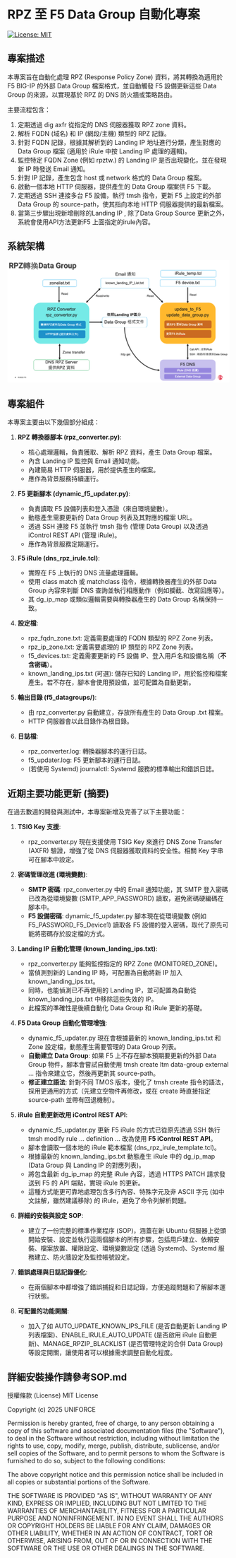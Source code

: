 # RPZ 至 F5 Data Group 自動化專案

[![License: MIT](https://img.shields.io/badge/License-MIT-yellow.svg)](https://opensource.org/licenses/MIT)


## 專案描述

本專案旨在自動化處理 RPZ (Response Policy Zone) 資料，將其轉換為適用於 F5 BIG-IP 的外部 Data Group 檔案格式，並自動觸發 F5 設備更新這些 Data Group 的來源，以實現基於 RPZ 的 DNS 防火牆或策略路由。

主要流程包含：

1. 定期透過 dig axfr 從指定的 DNS 伺服器獲取 RPZ zone 資料。
2. 解析 FQDN (域名) 和 IP (網段/主機) 類型的 RPZ 記錄。
3. 針對 FQDN 記錄，根據其解析到的 Landing IP 地址進行分類，產生對應的 Data Group 檔案 (適用於 iRule 中按 Landing IP 處理的邏輯)。
4. 監控特定 FQDN Zone (例如 rpztw.) 的 Landing IP 是否出現變化，並在發現新 IP 時發送 Email 通知。
5. 針對 IP 記錄，產生包含 host 或 network 格式的 Data Group 檔案。
6. 啟動一個本地 HTTP 伺服器，提供產生的 Data Group 檔案供 F5 下載。
7. 定期透過 SSH 連接多台 F5 設備，執行 tmsh 指令，更新 F5 上設定的外部 Data Group 的 source-path，使其指向本地 HTTP 伺服器提供的最新檔案。
8. 當第三步驟出現新增刪除的Landing IP , 除了Data Group Source 更新之外，系統會使用API方法更新F5 上面指定的irule內容。

## 系統架構

![RPZ to F5 DataGroup Automation Flow](APP_Flow_v1.png)

## 專案組件

本專案主要由以下幾個部分組成：

1. **RPZ 轉換器腳本 (rpz_converter.py)**:
   - 核心處理邏輯，負責獲取、解析 RPZ 資料，產生 Data Group 檔案。
   - 內含 Landing IP 監控與 Email 通知功能。
   - 內建簡易 HTTP 伺服器，用於提供產生的檔案。
   - 應作為背景服務持續運行。

2. **F5 更新腳本 (dynamic_f5_updater.py)**:
   - 負責讀取 F5 設備列表和登入憑證（來自環境變數）。
   - 動態產生需要更新的 Data Group 列表及其對應的檔案 URL。
   - 透過 SSH 連接 F5 並執行 tmsh 指令 (管理 Data Group) 以及透過 iControl REST API (管理 iRule)。
   - 應作為背景服務定期運行。

3. **F5 iRule (dns_rpz_irule.tcl)**:
   - 實際在 F5 上執行的 DNS 流量處理邏輯。
   - 使用 class match 或 matchclass 指令，根據轉換器產生的外部 Data Group 內容來判斷 DNS 查詢並執行相應動作（例如攔截、改寫回應等）。
   - 其 dg_ip_map 或類似邏輯需要與轉換器產生的 Data Group 名稱保持一致。

4. **設定檔**:
   - rpz_fqdn_zone.txt: 定義需要處理的 FQDN 類型的 RPZ Zone 列表。
   - rpz_ip_zone.txt: 定義需要處理的 IP 類型的 RPZ Zone 列表。
   - f5_devices.txt: 定義需要更新的 F5 設備 IP、登入用戶名和設備名稱（**不含密碼**）。
   - known_landing_ips.txt (可選): 儲存已知的 Landing IP，用於監控和檔案產生。若不存在，腳本會使用預設值，並可配置為自動更新。

5. **輸出目錄 (f5_datagroups/)**:
   - 由 rpz_converter.py 自動建立，存放所有產生的 Data Group .txt 檔案。
   - HTTP 伺服器會以此目錄作為根目錄。

6. **日誌檔**:
   - rpz_converter.log: 轉換器腳本的運行日誌。
   - f5_updater.log: F5 更新腳本的運行日誌。
   - (若使用 Systemd) journalctl: Systemd 服務的標準輸出和錯誤日誌。

## 近期主要功能更新 (摘要)

在過去數週的開發與測試中，本專案新增及完善了以下主要功能：

1. **TSIG Key 支援**:
   - rpz_converter.py 現在支援使用 TSIG Key 來進行 DNS Zone Transfer (AXFR) 驗證，增強了從 DNS 伺服器獲取資料的安全性。相關 Key 字串可在腳本中設定。

2. **密碼管理改進 (環境變數)**:
   - **SMTP 密碼**: rpz_converter.py 中的 Email 通知功能，其 SMTP 登入密碼已改為從環境變數 (SMTP_APP_PASSWORD) 讀取，避免密碼硬編碼在腳本中。
   - **F5 設備密碼**: dynamic_f5_updater.py 腳本現在從環境變數 (例如 F5_PASSWORD_F5_Device1) 讀取各 F5 設備的登入密碼，取代了原先可能將密碼存於設定檔的方式。

3. **Landing IP 自動化管理 (known_landing_ips.txt)**:
   - rpz_converter.py 能夠監控指定的 RPZ Zone (MONITORED_ZONE)。
   - 當偵測到新的 Landing IP 時，可配置為自動將新 IP 加入 known_landing_ips.txt。
   - 同時，也能偵測已不再使用的 Landing IP，並可配置為自動從 known_landing_ips.txt 中移除這些失效的 IP。
   - 此檔案的準確性是後續自動化 Data Group 和 iRule 更新的基礎。

4. **F5 Data Group 自動化管理增強**:
   - dynamic_f5_updater.py 現在會根據最新的 known_landing_ips.txt 和 Zone 設定檔，動態產生需要管理的 Data Group 列表。
   - **自動建立 Data Group**: 如果 F5 上不存在腳本預期要更新的外部 Data Group 物件，腳本會嘗試自動使用 tmsh create ltm data-group external ... 指令來建立它，然後再更新其 source-path。
   - **修正建立語法**: 針對不同 TMOS 版本，優化了 tmsh create 指令的語法，採用更通用的方式（先建立空物件再修改，或在 create 時直接指定 source-path 並帶有回退機制）。

5. **iRule 自動更新改用 iControl REST API**:
   - dynamic_f5_updater.py 更新 F5 iRule 的方式已從原先透過 SSH 執行 tmsh modify rule ... definition ... 改為使用 **F5 iControl REST API**。
   - 腳本會讀取一個本地的 iRule 範本檔案 (dns_rpz_irule_template.tcl)。
   - 根據最新的 known_landing_ips.txt 動態產生 iRule 中的 dg_ip_map (Data Group 與 Landing IP 的對應列表)。
   - 將包含最新 dg_ip_map 的完整 iRule 內容，透過 HTTPS PATCH 請求發送到 F5 的 API 端點，實現 iRule 的更新。
   - 這種方式能更可靠地處理包含多行內容、特殊字元及非 ASCII 字元 (如中文註解，雖然建議移除) 的 iRule，避免了命令列解析問題。

6. **詳細的安裝與設定 SOP**:
   - 建立了一份完整的標準作業程序 (SOP)，涵蓋在新 Ubuntu 伺服器上從頭開始安裝、設定並執行這兩個腳本的所有步驟，包括用戶建立、依賴安裝、檔案放置、權限設定、環境變數設定 (透過 Systemd)、Systemd 服務建立、防火牆設定及監控帳號設定。

7. **錯誤處理與日誌記錄優化**:
   - 在兩個腳本中都增強了錯誤捕捉和日誌記錄，方便追蹤問題和了解腳本運行狀態。

8. **可配置的功能開關**:
   - 加入了如 AUTO_UPDATE_KNOWN_IPS_FILE (是否自動更新 Landing IP 列表檔案)、ENABLE_IRULE_AUTO_UPDATE (是否啟用 iRule 自動更新)、MANAGE_RPZIP_BLACKLIST (是否管理特定的合併 Data Group) 等設定開關，讓使用者可以根據需求調整自動化程度。


## 詳細安裝操作請參考SOP.md

授權條款 (License)
MIT License

Copyright (c) 2025 UNIFORCE

Permission is hereby granted, free of charge, to any person obtaining a copy
of this software and associated documentation files (the "Software"), to deal
in the Software without restriction, including without limitation the rights
to use, copy, modify, merge, publish, distribute, sublicense, and/or sell
copies of the Software, and to permit persons to whom the Software is
furnished to do so, subject to the following conditions:

The above copyright notice and this permission notice shall be included in all
copies or substantial portions of the Software.

THE SOFTWARE IS PROVIDED "AS IS", WITHOUT WARRANTY OF ANY KIND, EXPRESS OR
IMPLIED, INCLUDING BUT NOT LIMITED TO THE WARRANTIES OF MERCHANTABILITY,
FITNESS FOR A PARTICULAR PURPOSE AND NONINFRINGEMENT. IN NO EVENT SHALL THE
AUTHORS OR COPYRIGHT HOLDERS BE LIABLE FOR ANY CLAIM, DAMAGES OR OTHER
LIABILITY, WHETHER IN AN ACTION OF CONTRACT, TORT OR OTHERWISE, ARISING FROM,
OUT OF OR IN CONNECTION WITH THE SOFTWARE OR THE USE OR OTHER DEALINGS IN THE
SOFTWARE.
